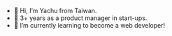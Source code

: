 - 👋 Hi, I’m Yachu from Taiwan.
- 🌱 3+ years as a product manager in start-ups.
- 🌱 I’m currently learning to become a web developer!

<!---
yachuh/yachuh is a ✨ special ✨ repository because its `README.md` (this file) appears on your GitHub profile.
You can click the Preview link to take a look at your changes.
--->
